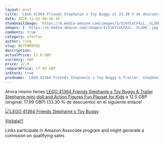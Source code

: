 ```yaml
---
layout: post
title: 'LEGO 41364 Friends Stephanie s Toy Buggy al 33.30 % de descuento'
date: 2020-11-02 08:36:16
thumbnailImage: 'https://m.media-amazon.com/images/I/516YCeCFAiL._SL200_.jpg'
images: [ 'https://m.media-amazon.com/images/I/516YCeCFAiL._SL200_.jpg' ]
comments: true
category: ofertas
author: ring
slug: B07FNMXFQG
description:
actualPrice: 12.0 GBP
currency: GBP
price: 12.0
comparePrice: 17.99 GBP
inStock: true
prodname: 'LEGO 41364 Friends Stephanie s Toy Buggy & Trailer  Stephanie mini-doll and Action Figures  Fun Playset for Kids'
---
```


Ahora mismo tienes [LEGO 41364 Friends Stephanie s Toy Buggy & Trailer  Stephanie mini-doll and Action Figures  Fun Playset for Kids](https://www.amazon.co.uk/dp/B07FNMXFQG/?tag=tolees0a-21) a 12.0 GBP (original: 17.99 GBP) (33.30 %  de descuento) en el siguiente enlace!

[![LEGO 41364 Friends Stephanie s Toy Buggy](https://m.media-amazon.com/images/I/516YCeCFAiL._SL200_.jpg)](https://www.amazon.co.uk/dp/B07FNMXFQG/?tag=tolees0a-21)

[Visítala!!!](https://www.amazon.co.uk/dp/B07FNMXFQG/?tag=tolees0a-21)

Links participate in Amazon Associate program and might generate a comission on qualifying sales
